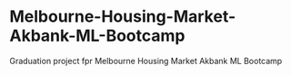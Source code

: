 # Melbourne-Housing-Market-Akbank-ML-Bootcamp
Graduation project fpr Melbourne Housing Market Akbank ML Bootcamp
